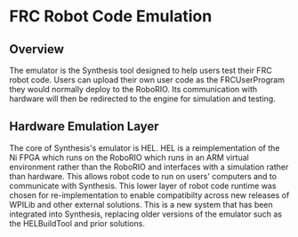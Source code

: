 # FRC Robot Code Emulation

## Overview
The emulator is the Synthesis tool designed to help users test their FRC robot code. Users can upload their own user code as the FRCUserProgram they would normally deploy to the RoboRIO. Its communication with hardware will then be redirected to the engine for simulation and testing.

## Hardware Emulation Layer
The core of Synthesis's emulator is HEL. HEL is a reimplementation of the Ni FPGA which runs on the RoboRIO which runs in an ARM virtual environment rather than the RoboRIO and interfaces with a simulation rather than hardware. This allows robot code to run on users' computers and to communicate with Synthesis. This lower layer of robot code runtime was chosen for re-implementation to enable compatibilty across new releases of WPILib and other external solutions. This is a new system that has been integrated into Synthesis, replacing older versions of the emulator such as the HELBuildTool and prior solutions.
